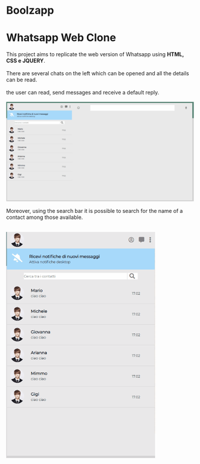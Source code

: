 # Boolzapp

<h1>Whatsapp Web Clone</h1>

<p>This project aims to replicate the web version of Whatsapp using <b>HTML, CSS e JQUERY</b>.</br></br>
There are several chats on the left which can be opened and all the details can be read.</br></br>
the user can read, send messages and receive a default reply.</br></br>

  <img src="boolzapp-gif.gif" alt="boolzapp1">
  
  <p>Moreover, using the search bar it is possible to search for the name of a contact among those available.</p></br>
 <img src="boolzapp2-gif.gif" alt="boolzap2"  width="400" height="auto">
